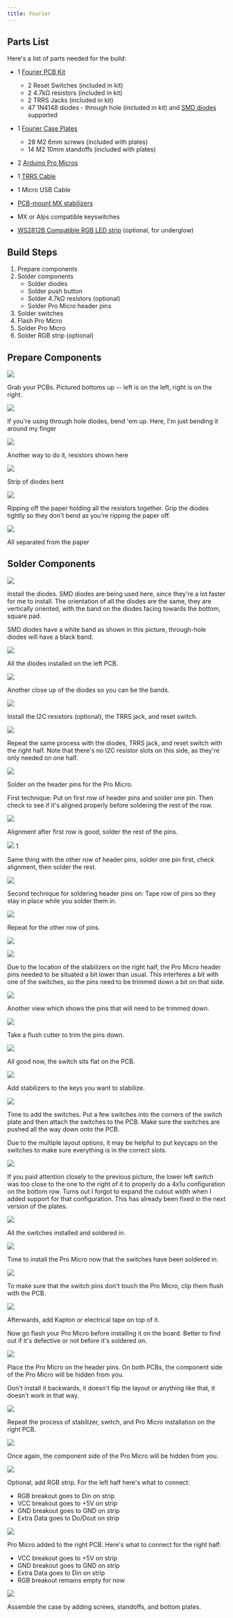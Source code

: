 ```yaml
---
title: Fourier
---
```


## Parts List

Here's a list of parts needed for the build:

* 1 [Fourier PCB Kit](https://keeb.io/collections/split-keyboard-parts/products/fourier-40-split-staggered-keyboard)
  * 2 Reset Switches \(included in kit\)
  * 2 4.7kΩ resistors \(included in kit\)
  * 2 TRRS Jacks \(included in kit\)
  * 47 1N4148 diodes - through hole \(included in kit\) and [SMD diodes](https://keeb.io/products/1n4148-diodes) supported

* 1 [Fourier Case Plates](https://keeb.io/collections/frontpage/products/fourier-keyboard-case-plates)
  * 28 M2 6mm screws \(included with plates\)
  * 14 M2 10mm standoffs \(included with plates\)
  
* 2 [Arduino Pro Micros](https://keeb.io/products/pro-micro-5v-16mhz-arduino-compatible-atmega32u4)
* 1 [TRRS Cable](https://keeb.io/collections/frontpage/products/trrs-cable?variant=8131954704490)
* 1 Micro USB Cable
* [PCB-mount MX stabilizers](https://keeb.io/collections/frontpage/products/cherry-mx-stabilizer?variant=43449871046)
* MX or Alps compatible keyswitches
* [WS2812B Compatible RGB LED strip](https://keeb.io/collections/frontpage/products/rgb-led-strips-sk6812-ws2812b-compatible) \(optional, for underglow\)

## Build Steps

1. Prepare components
2. Solder components
    * Solder diodes
    * Solder push button
    * Solder 4.7kΩ resistors \(optional\)
    * Solder Pro Micro header pins
3. Solder switches
4. Flash Pro Micro
5. Solder Pro Micro
6. Solder RGB strip \(optional\)

## Prepare Components

![](https://s3.amazonaws.com/docs.keeb.io/assets/images/fourier/6YMFVgg.jpg)

Grab your PCBs. Pictured bottoms up -- left is on the left, right is on the right.

![](https://s3.amazonaws.com/docs.keeb.io/assets/images/fourier/rrey3ej.jpg)


If you're using through hole diodes, bend 'em up. Here, I'm just bending it around my finger

![](https://s3.amazonaws.com/docs.keeb.io/assets/images/fourier/sKo655O.jpg)


Another way to do it, resistors shown here

![](https://s3.amazonaws.com/docs.keeb.io/assets/images/fourier/2D39Ojx.jpg)


Strip of diodes bent

![](https://s3.amazonaws.com/docs.keeb.io/assets/images/fourier/Ys0X30w.jpg)


Ripping off the paper holding all the resistors together. Grip the diodes tightly so they don't bend as you're ripping the paper off.

![](https://s3.amazonaws.com/docs.keeb.io/assets/images/fourier/4cFrb2D.jpg)


All separated from the paper

## Solder Components

![](https://s3.amazonaws.com/docs.keeb.io/assets/images/fourier/E6WgUsd.jpg)

Install the diodes. SMD diodes are being used here, since they're a lot faster for me to install. The orientation of all the diodes are the same, they are vertically oriented, with the band on the diodes facing towards the bottom, square pad.

SMD diodes have a white band as shown in this picture, through-hole diodes will have a black band.

![](https://s3.amazonaws.com/docs.keeb.io/assets/images/fourier/OQBgyna.jpg)

All the diodes installed on the left PCB.

![](https://s3.amazonaws.com/docs.keeb.io/assets/images/fourier/AUPBgyO.jpg)

Another close up of the diodes so you can be the bands.

![](https://s3.amazonaws.com/docs.keeb.io/assets/images/fourier/P0xUZWc.jpg)

Install the I2C resistors (optional), the TRRS jack, and reset switch.

![](https://s3.amazonaws.com/docs.keeb.io/assets/images/fourier/Nw9aKdz.jpg)

Repeat the same process with the diodes, TRRS jack, and reset switch with the right half. Note that there's no I2C resistor slots on this side, as they're only needed on one half.

![](https://s3.amazonaws.com/docs.keeb.io/assets/images/fourier/AiDoJdn.jpg)

Solder on the header pins for the Pro Micro.

First technique: Put on first row of header pins and solder one pin. Then check to see if it's aligned properly before soldering the rest of the row.

![](https://s3.amazonaws.com/docs.keeb.io/assets/images/fourier/LKaHUuV.jpg)

Alignment after first row is good, solder the rest of the pins.

![](https://s3.amazonaws.com/docs.keeb.io/assets/images/fourier/NvHFYqh.jpg)
1

Same thing with the other row of header pins, solder one pin first, check alignment, then solder the rest.

![](https://s3.amazonaws.com/docs.keeb.io/assets/images/fourier/62jgd90.jpg)

Second technique for soldering header pins on: Tape row of pins so they stay in place while you solder them in.

![](https://s3.amazonaws.com/docs.keeb.io/assets/images/fourier/tRwjwFZ.jpg)

Repeat for the other row of pins.

![](https://s3.amazonaws.com/docs.keeb.io/assets/images/fourier/nU47rLi.jpg)

![](https://s3.amazonaws.com/docs.keeb.io/assets/images/fourier/FMhd0WO.jpg)

Due to the location of the stabilizers on the right half, the Pro Micro header pins needed to be situated a bit lower than usual. This interferes a bit with one of the switches, so the pins need to be trimmed down a bit on that side.

![](https://s3.amazonaws.com/docs.keeb.io/assets/images/fourier/JrxztrO.jpg)

Another view which shows the pins that will need to be trimmed down.

![](https://s3.amazonaws.com/docs.keeb.io/assets/images/fourier/JUJuRle.jpg)

Take a flush cutter to trim the pins down.

![](https://s3.amazonaws.com/docs.keeb.io/assets/images/fourier/IQnHd0Y.jpg)

All good now, the switch sits flat on the PCB.

![](https://s3.amazonaws.com/docs.keeb.io/assets/images/fourier/ORDwvw1.jpg)

Add stabilizers to the keys you want to stabilize.

![](https://s3.amazonaws.com/docs.keeb.io/assets/images/fourier/ysM9w7t.jpg)

Time to add the switches. Put a few switches into the corners of the switch plate and then attach the switches to the PCB. Make sure the switches are pushed all the way down onto the PCB.

Due to the multiple layout options, it may be helpful to put keycaps on the switches to make sure everything is in the correct slots.

![](https://s3.amazonaws.com/docs.keeb.io/assets/images/fourier/ZcmuoHR.jpg)

If you paid attention closely to the previous picture, the lower left switch was too close to the one to the right of it to properly do a 4x1u configuration on the bottom row. Turns out I forgot to expand the cutout width when I added support for that configuration. This has already been fixed in the next version of the plates.

![](https://s3.amazonaws.com/docs.keeb.io/assets/images/fourier/nOM9XWl.jpg)

All the switches installed and soldered in.

![](https://s3.amazonaws.com/docs.keeb.io/assets/images/fourier/kaxSMbD.jpg)

Time to install the Pro Micro now that the switches have been soldered in.

![](https://s3.amazonaws.com/docs.keeb.io/assets/images/fourier/Y8LYgMx.jpg)

To make sure that the switch pins don't touch the Pro Micro, clip them flush with the PCB.

![](https://s3.amazonaws.com/docs.keeb.io/assets/images/fourier/wD2B0Te.jpg)

Afterwards, add Kapton or electrical tape on top of it.

Now go flash your Pro Micro before installing it on the board. Better to find out if it's defective or not before it's soldered on.

![](https://s3.amazonaws.com/docs.keeb.io/assets/images/fourier/Zjbn2GT.jpg)

Place the Pro Micro on the header pins. On both PCBs, the component side of the Pro Micro will be hidden from you.

Don't install it backwards, it doesn't flip the layout or anything like that, it doesn't work in that way.

![](https://s3.amazonaws.com/docs.keeb.io/assets/images/fourier/g5XCCqr.jpg)

Repeat the process of stabilizer, switch, and Pro Micro installation on the right PCB.

![](https://s3.amazonaws.com/docs.keeb.io/assets/images/fourier/Qtoo3b9.jpg)

Once again, the component side of the Pro Micro will be hidden from you.

![](https://s3.amazonaws.com/docs.keeb.io/assets/images/fourier/DuXct1J.jpg)

Optional, add RGB strip. For the left half here's what to connect:
- RGB breakout goes to Din on strip
- VCC breakout goes to +5V on strip
- GND breakout goes to GND on strip
- Extra Data goes to Do/Dout on strip

![](https://s3.amazonaws.com/docs.keeb.io/assets/images/fourier/cJ1Czig.jpg)

Pro Micro added to the right PCB. Here's what to connect for the right half:
- VCC breakout goes to +5V on strip
- GND breakout goes to GND on strip
- Extra Data goes to Din on strip
- RGB breakout remains empty for now

![](https://s3.amazonaws.com/docs.keeb.io/assets/images/fourier/DIqF3bf.jpg)

Assemble the case by adding screws, standoffs, and bottom plates.
